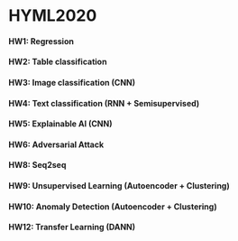 # HYML2020
#### HW1: Regression
#### HW2: Table classification
#### HW3: Image classification (CNN)
#### HW4: Text classification (RNN + Semisupervised)
#### HW5: Explainable AI (CNN)
#### HW6: Adversarial Attack
#### HW8: Seq2seq
#### HW9: Unsupervised Learning (Autoencoder + Clustering)
#### HW10: Anomaly Detection (Autoencoder + Clustering)
#### HW12: Transfer Learning (DANN)
